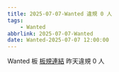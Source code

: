 ```yaml
---
title: 2025-07-07-Wanted 違規 0 人
tags:
    - Wanted
abbrlink: 2025-07-07-Wanted
date: Wanted-2025-07-07 12:00:00
---
```

Wanted 板 [板規連結](https://www.ptt.cc/bbs/Wanted/M.1608829773.A.D3B.html)
昨天違規 0 人
